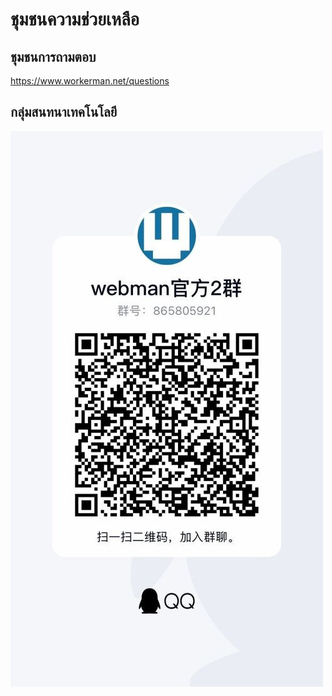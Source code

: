 # ชุมชนความช่วยเหลือ

## ชุมชนการถามตอบ

https://www.workerman.net/questions

## กลุ่มสนทนาเทคโนโลยี

![](../assets/img/webman-qun-qr.jpg)
